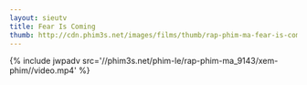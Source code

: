 ```yaml
---
layout: sieutv
title: Fear Is Coming
thumb: http://cdn.phim3s.net/images/films/thumb/rap-phim-ma-fear-is-coming-2016.jpg
---
```

{% include jwpadv src='//phim3s.net/phim-le/rap-phim-ma_9143/xem-phim//video.mp4' %}